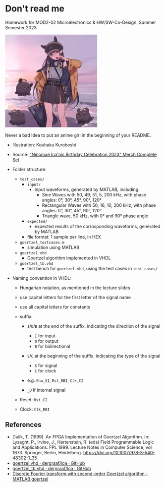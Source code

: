 # Don't read me

Homework for MOD2-02 Microelectronics & HW/SW-Co-Design, Summer Semester 2023

![Dreamt-I-Went-Outside Acrylic Smartphone Stand](ninomae_inanis.webp)

Never a bad idea to put an anime girl in the beginning of your README.

* Illustration: Kouhaku Kuroboshi
* Source: ["Ninomae Ina'nis Birthday Celebration 2023" Merch Complete Set](https://shop.geekjack.net/products/ninomae-inanis-birthday-celebration-2023-merch-complete-set?variant=45094943785206)

* Folder structure:
  * `test_cases/`
    * `input/`
      * input waveforms, generated by MATLAB, including:
        * Sine Waves with 50, 49, 51, 5, 200 kHz, with phase angles: 0°, 30°, 45°, 90°, 120°
        * Rectangular Waves with 50, 16, 10, 200 kHz, with phase angles: 0°, 30°, 45°, 90°, 120°
        * Triangle wave, 50 kHz, with 0° and 90° phase angle
    * `expected/`
      * expected results of the corrosponding waveforms, generated by MATLAB
    * file format: 1 sample per line, in HEX
  * `goertzel_testcases.m`
    * simulation using MATLAB
  * `goertzel.vhd`
    * Goertzel algorithm implemented in VHDL
  * `goertzel_tb.vhd`
    * test bench for `goertzel.vhd`, using the test cases in `test_cases/`

* Naming convention in VHDL:
  * Hungarian notation, as mentioned in the lecture slides
  * use capital letters for the first letter of the signal name
  * use all capital letters for constants

  * suffix:
    * `I`/`O`/`B` at the end of the suffix, indicating the direction of the signal
      * `I` for input
      * `O` for output
      * `B` for bidirectional

    * `S`/`C` at the beginning of the suffix, indicating the type of the signal
      * `S` for signal
      * `C` for clock

    * e.g. `Ena_SI`, `Rst_RBI`, `Clk_CI`

    * `_D` if internal signal

  * Reset: `Rst_CI`
  * Clock: `Clk_RBI`

## References

* Dulik, T. (1999). An FPGA Implementation of Goertzel Algorithm. In: Lysaght, P., Irvine, J., Hartenstein, R. (eds) Field Programmable Logic and Applications. FPL 1999. Lecture Notes in Computer Science, vol 1673. Springer, Berlin, Heidelberg. <https://doi.org/10.1007/978-3-540-48302-1_35>
* [goertzel.vhd · dergraaf/loa · GitHub](https://github.com/dergraaf/loa/blob/master/fpga/modules/signalprocessing/hdl/goertzel.vhd)
* [goertzel_tb.vhd · dergraaf/loa · GitHub](https://github.com/dergraaf/loa/blob/master/fpga/modules/signalprocessing/tb/goertzel_tb.vhd)
* [Discrete Fourier transform with second-order Goertzel algorithm - MATLAB goertzel](https://www.mathworks.com/help/signal/ref/goertzel.html)
